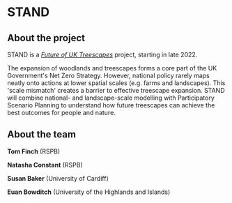 # STAND 
## About the project
STAND is a [*Future of UK Treescapes*](https://www.uktreescapes.org/) project, starting in late 2022.

The expansion of woodlands and treescapes forms a core part of the UK Government's Net Zero Strategy. However, national policy rarely maps neatly onto actions at lower spatial scales (e.g. farms and landscapes). This 'scale mismatch' creates a barrier to effective treescape expansion. STAND will combine national- and landscape-scale modelling with Participatory Scenario Planning to understand how future treescapes can achieve the best outcomes for people and nature. 

## About the team
**Tom Finch** (RSPB)

**Natasha Constant** (RSPB)

**Susan Baker** (University of Cardiff)

**Euan Bowditch** (University of the Highlands and Islands)
